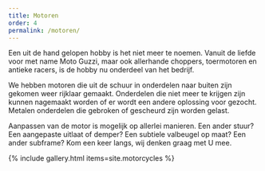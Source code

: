 ```yaml
---
title: Motoren
order: 4
permalink: /motoren/
---
```


Een uit de hand gelopen hobby is het niet meer te noemen. Vanuit de liefde voor met name Moto Guzzi, maar ook aller­hande choppers, toer­motoren en antieke racers, is de hobby nu onderdeel van het bedrijf.

We hebben motoren die uit de schuur in onderdelen naar buiten zijn gekomen weer rij­klaar gemaakt. Onderdelen die niet meer te krijgen zijn kunnen nagemaakt worden of er wordt een andere oplossing voor gezocht. Metalen onder­delen die gebroken of gescheurd zijn worden gelast.

Aanpassen van de motor is mogelijk op allerlei manieren. Een ander stuur? Een aangepaste uitlaat of demper? Een subtiele val­beugel op maat? Een ander sub­frame? Kom een keer langs, wij denken graag met U mee.

{% include gallery.html items=site.motorcycles %}
